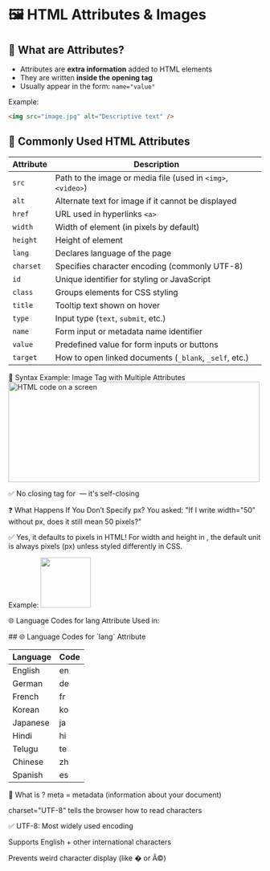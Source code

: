 # 🖼️ HTML Attributes & Images

## 📌 What are Attributes?

- Attributes are **extra information** added to HTML elements
- They are written **inside the opening tag**
- Usually appear in the form: `name="value"`

Example:

```html
<img src="image.jpg" alt="Descriptive text" />
```

## 🧠 Commonly Used HTML Attributes

| Attribute | Description                                                  |
| --------- | ------------------------------------------------------------ |
| `src`     | Path to the image or media file (used in `<img>`, `<video>`) |
| `alt`     | Alternate text for image if it cannot be displayed           |
| `href`    | URL used in hyperlinks `<a>`                                 |
| `width`   | Width of element (in pixels by default)                      |
| `height`  | Height of element                                            |
| `lang`    | Declares language of the page                                |
| `charset` | Specifies character encoding (commonly UTF-8)                |
| `id`      | Unique identifier for styling or JavaScript                  |
| `class`   | Groups elements for CSS styling                              |
| `title`   | Tooltip text shown on hover                                  |
| `type`    | Input type (`text`, `submit`, etc.)                          |
| `name`    | Form input or metadata name identifier                       |
| `value`   | Predefined value for form inputs or buttons                  |
| `target`  | How to open linked documents (`_blank`, `_self`, etc.)       |

🧾 Syntax Example: Image Tag with Multiple Attributes
<img 
  src="post-img.jpg" 
  alt="HTML code on a screen" 
  width="500" 
  height="200">

✅ No closing tag for <img> — it's self-closing

❓ What Happens If You Don’t Specify px?
You asked: "If I write width="50" without px, does it still mean 50 pixels?"

✅ Yes, it defaults to pixels in HTML!
For width and height in <img>, the default unit is always pixels (px) unless styled differently in CSS.

Example:
<img src="pic.jpg" width="100"> <!-- Interpreted as 100px -->

🌐 Language Codes for lang Attribute
Used in:

<html lang="en">
## 🌐 Language Codes for `lang` Attribute

| Language | Code |
| -------- | ---- |
| English  | en   |
| German   | de   |
| French   | fr   |
| Korean   | ko   |
| Japanese | ja   |
| Hindi    | hi   |
| Telugu   | te   |
| Chinese  | zh   |
| Spanish  | es   |

🧬 What is <meta charset="UTF-8">?
meta = metadata (information about your document)

charset="UTF-8" tells the browser how to read characters

✅ UTF-8:
Most widely used encoding

Supports English + other international characters

Prevents weird character display (like � or Ã©)

<head>
  <meta charset="UTF-8">
</head>
